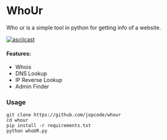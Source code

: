 

# WhoUr

Who ur is a simple tool in python for getting info of a website.

[![asciicast](https://asciinema.org/a/7tH2urp6oZLamnIgslJ29D1PQ.png)](https://asciinema.org/a/7tH2urp6oZLamnIgslJ29D1PQ)

#### Features:
* Whois
* DNS Lookup
* IP Reverse Lookup
* Admin Finder

### Usage
```
git clone https://github.com/jopcode/whour
cd whour
pip install -r requirements.txt
python whoUR.py
```
